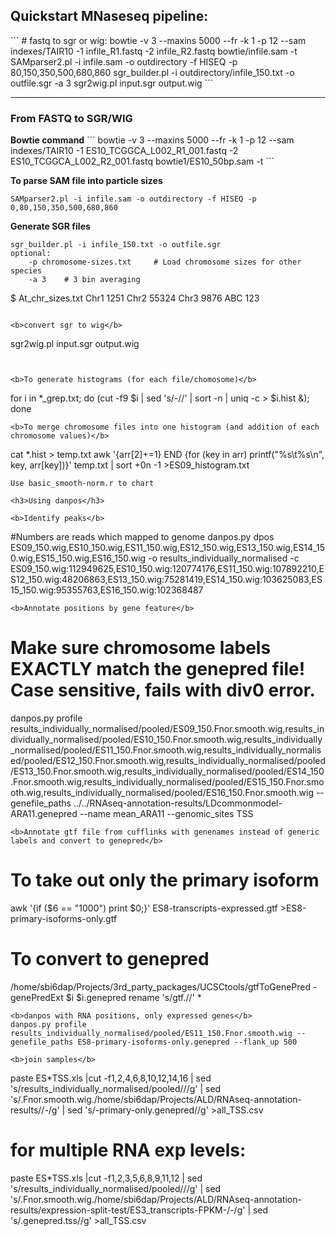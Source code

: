 
<h2>Quickstart MNaseseq pipeline:</h2>
```
# fastq to sgr or wig:
bowtie -v 3 --maxins 5000 --fr -k 1  -p 12 --sam indexes/TAIR10 -1 infile_R1.fastq -2 infile_R2.fastq bowtie/infile.sam -t
SAMparser2.pl -i infile.sam -o outdirectory -f HISEQ -p 80,150,350,500,680,860
sgr_builder.pl -i outdirectory/infile_150.txt -o outfile.sgr -a 3
sgr2wig.pl input.sgr output.wig
```
<hr>
<h3>From FASTQ to SGR/WIG</h3>
<b>Bowtie command</b>
```
bowtie -v 3 --maxins 5000 --fr -k 1  -p 12 --sam indexes/TAIR10 -1 ES10_TCGGCA_L002_R1_001.fastq -2 ES10_TCGGCA_L002_R2_001.fastq bowtie1/ES10_50bp.sam -t
```

<b>To parse SAM file into particle sizes</b>
```
SAMparser2.pl -i infile.sam -o outdirectory -f HISEQ -p 0,80,150,350,500,680,860
```

<b>Generate SGR files</b>
```
sgr_builder.pl -i infile_150.txt -o outfile.sgr
optional:
	-p chromosome-sizes.txt 	# Load chromosome sizes for other species
	-a 3 	# 3 bin averaging

```
$ At_chr_sizes.txt
  Chr1	1251
	Chr2	55324
	Chr3	9876
	ABC		123
```

<b>convert sgr to wig</b>
```
sgr2wig.pl input.sgr output.wig
```


<b>To generate histograms (for each file/chomosome)</b>
```
for i in *_grep.txt; do (cut -f9 $i | sed 's/-//' | sort -n | uniq -c > $i.hist &); done
```
<b>To merge chromosome files into one histogram (and addition of each chromosome values)</b>
```
cat *.hist > temp.txt
awk '{arr[$2]+=$1} END {for (key in arr) printf("%s\t%s\n", key, arr[key])}' temp.txt   | sort +0n -1 >ES09_histogram.txt
```
Use basic_smooth-norm.r to chart

<h3>Using danpos</h3>

<b>Identify peaks</b>
```
#Numbers are reads which mapped to genome
danpos.py dpos ES09_150.wig,ES10_150.wig,ES11_150.wig,ES12_150.wig,ES13_150.wig,ES14_150.wig,ES15_150.wig,ES16_150.wig -o results_individually_normalised -c ES09_150.wig:112949625,ES10_150.wig:120774176,ES11_150.wig:107892210,ES12_150.wig:48206863,ES13_150.wig:75281419,ES14_150.wig:103625083,ES15_150.wig:95355763,ES16_150.wig:102368487
```
<b>Annotate positions by gene feature</b>
```
# Make sure chromosome labels EXACTLY match the genepred file! Case sensitive, fails with div0 error.
danpos.py profile results_individually_normalised/pooled/ES09_150.Fnor.smooth.wig,results_individually_normalised/pooled/ES10_150.Fnor.smooth.wig,results_individually_normalised/pooled/ES11_150.Fnor.smooth.wig,results_individually_normalised/pooled/ES12_150.Fnor.smooth.wig,results_individually_normalised/pooled/ES13_150.Fnor.smooth.wig,results_individually_normalised/pooled/ES14_150.Fnor.smooth.wig,results_individually_normalised/pooled/ES15_150.Fnor.smooth.wig,results_individually_normalised/pooled/ES16_150.Fnor.smooth.wig --genefile_paths ../../RNAseq-annotation-results/LDcommonmodel-ARA11.genepred --name mean_ARA11 --genomic_sites TSS
```
<b>Annotate gtf file from cufflinks with genenames instead of generic labels and convert to genepred</b>
```
# To take out only the primary isoform
awk '{if ($6 == "1000") print $0;}' ES8-transcripts-expressed.gtf >ES8-primary-isoforms-only.gtf
# To convert to genepred
/home/sbi6dap/Projects/3rd_party_packages/UCSCtools/gtfToGenePred -genePredExt $i $i.genepred
rename 's/gtf.//' *
```
<b>danpos with RNA positions, only expressed genes</b>
danpos.py profile results_individually_normalised/pooled/ES11_150.Fnor.smooth.wig --genefile_paths ES8-primary-isoforms-only.genepred --flank_up 500

<b>join samples</b>
```
paste ES*TSS.xls |cut -f1,2,4,6,8,10,12,14,16 | sed 's/results_individually_normalised\/pooled\///g' | sed 's/.Fnor.smooth.wig.\/home\/sbi6dap\/Projects\/ALD\/RNAseq-annotation-results\//-/g' | sed 's/-primary-only.genepred//g' >all_TSS.csv
# for multiple RNA exp levels:
paste ES*TSS.xls |cut -f1,2,3,5,6,8,9,11,12 | sed 's/results_individually_normalised\/pooled\///g' | sed 's/.Fnor.smooth.wig.\/home\/sbi6dap\/Projects\/ALD\/RNAseq-annotation-results\/expression-split-test\/ES3_transcripts-FPKM-/-/g' | sed 's/.genepred.tss//g' >all_TSS.csv
```
